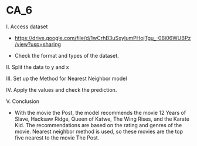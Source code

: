 # CA_6
I.	Access dataset

-	https://drive.google.com/file/d/1wCrhB3uSxyIumPHojTgu_-0Bi06WUBPz/view?usp=sharing

-	Check the format and types of the dataset.

II.	Split the data to y and x

III.	Set up the Method for Nearest Neighbor model

IV.	Apply the values and check the prediction.

V.	Conclusion

-	With the movie the Post, the model recommends the movie 12 Years of Slave, Hacksaw Ridge, Queen of Katwe, The Wing Rises, and the Karate Kid. The recommendations are based on the rating and genres of the movie. Nearest neighbor method is used, so these movies are the top five nearest to the movie The Post.
